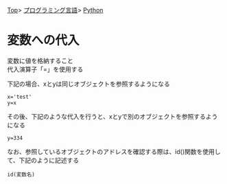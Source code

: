 [Top](../../../index.md)\>
[プログラミング言語](../../pgl.md)\>
[Python](../language_0003.md)

# 変数への代入

変数に値を格納すること  
代入演算子「=」を使用する

下記の場合、xとyは同じオブジェクトを参照するようになる

    x='test'
    y=x

その後、下記のような代入を行うと、xとyで別のオブジェクトを参照するようになる

    y=334

なお、参照しているオブジェクトのアドレスを確認する際は、id()関数を使用して、下記のように記述する

```id(変数名)```